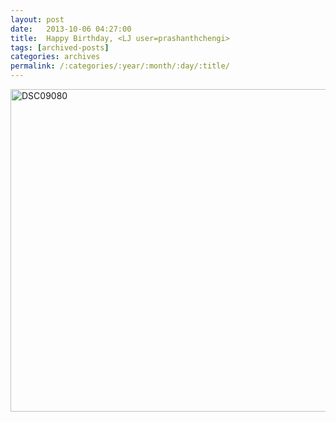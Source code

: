 ```yaml
---
layout: post
date:	2013-10-06 04:27:00
title:  Happy Birthday, <LJ user=prashanthchengi>
tags: [archived-posts]
categories: archives
permalink: /:categories/:year/:month/:day/:title/
---
```

<a href="http://www.flickr.com/photos/86494503@N00/10107484236/" title="DSC09080 by mohandep, on Flickr"><img src="http://farm8.staticflickr.com/7443/10107484236_fb03e89523_c.jpg" width="800" height="516" alt="DSC09080"></a>
